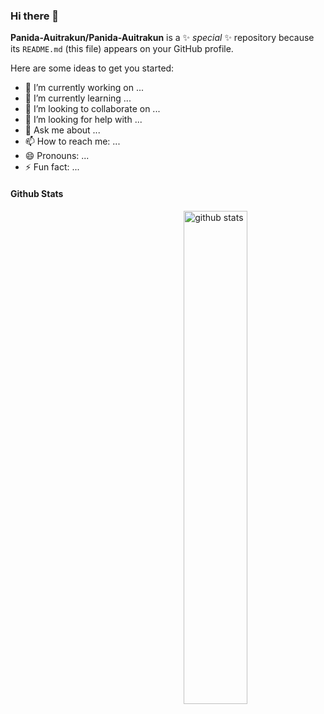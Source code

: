 ### Hi there 👋


**Panida-Auitrakun/Panida-Auitrakun** is a ✨ _special_ ✨ repository because its `README.md` (this file) appears on your GitHub profile.

Here are some ideas to get you started:

- 🔭 I’m currently working on ...
- 🌱 I’m currently learning ...
- 👯 I’m looking to collaborate on ...
- 🤔 I’m looking for help with ...
- 💬 Ask me about ...
- 📫 How to reach me: ...
- 😄 Pronouns: ...
- ⚡ Fun fact: ...

#### Github Stats
<img src="https://github-readme-stats.vercel.app/api?username=Panida-Auitrakun&show_icons=true&theme=gotham" alt="github stats" width="45%" align="right"/>
